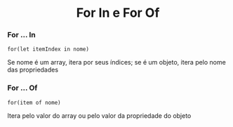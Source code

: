 <h1 align="center">For In e For Of</h1>

<h3>For ... In</h3>

```
for(let itemIndex in nome)
```
<p>Se nome é um array, itera por seus índices; se é um objeto, itera pelo nome das propriedades</p>

<h3>For ... Of</h3>

```
for(item of nome)
```
<p>Itera pelo valor do array ou pelo valor da propriedade do objeto</p>
